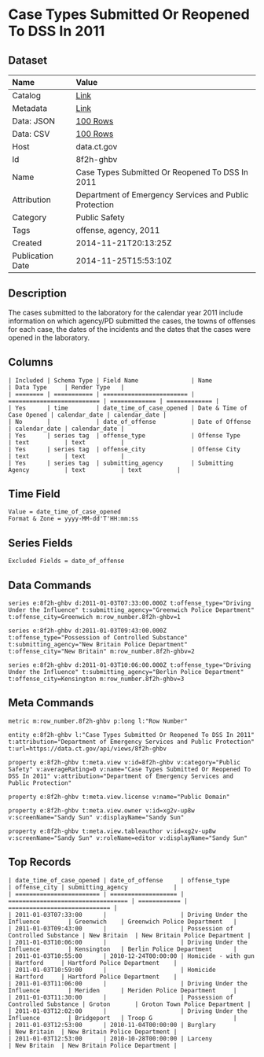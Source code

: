 # Case Types Submitted Or Reopened To DSS In 2011

## Dataset

| Name | Value |
| :--- | :---- |
| Catalog | [Link](https://catalog.data.gov/dataset/case-types-submitted-or-reopened-to-dss-in-2011) |
| Metadata | [Link](https://data.ct.gov/api/views/8f2h-ghbv) |
| Data: JSON | [100 Rows](https://data.ct.gov/api/views/8f2h-ghbv/rows.json?max_rows=100) |
| Data: CSV | [100 Rows](https://data.ct.gov/api/views/8f2h-ghbv/rows.csv?max_rows=100) |
| Host | data.ct.gov |
| Id | 8f2h-ghbv |
| Name | Case Types Submitted Or Reopened To DSS In 2011 |
| Attribution | Department of Emergency Services and Public Protection |
| Category | Public Safety |
| Tags | offense, agency, 2011 |
| Created | 2014-11-21T20:13:25Z |
| Publication Date | 2014-11-25T15:53:10Z |

## Description

The cases submitted to the laboratory for the calendar year 2011 include information on which agency/PD submitted the cases, the towns of offenses for each case, the dates of the incidents and the dates that the cases were opened in the laboratory.

## Columns

```ls
| Included | Schema Type | Field Name               | Name                       | Data Type     | Render Type   |
| ======== | =========== | ======================== | ========================== | ============= | ============= |
| Yes      | time        | date_time_of_case_opened | Date & Time of Case Opened | calendar_date | calendar_date |
| No       |             | date_of_offense          | Date of Offense            | calendar_date | calendar_date |
| Yes      | series tag  | offense_type             | Offense Type               | text          | text          |
| Yes      | series tag  | offense_city             | Offense City               | text          | text          |
| Yes      | series tag  | submitting_agency        | Submitting Agency          | text          | text          |
```

## Time Field

```ls
Value = date_time_of_case_opened
Format & Zone = yyyy-MM-dd'T'HH:mm:ss
```

## Series Fields

```ls
Excluded Fields = date_of_offense
```

## Data Commands

```ls
series e:8f2h-ghbv d:2011-01-03T07:33:00.000Z t:offense_type="Driving Under the Influence" t:submitting_agency="Greenwich Police Department" t:offense_city=Greenwich m:row_number.8f2h-ghbv=1

series e:8f2h-ghbv d:2011-01-03T09:43:00.000Z t:offense_type="Possession of Controlled Substance" t:submitting_agency="New Britain Police Department" t:offense_city="New Britain" m:row_number.8f2h-ghbv=2

series e:8f2h-ghbv d:2011-01-03T10:06:00.000Z t:offense_type="Driving Under the Influence" t:submitting_agency="Berlin Police Department" t:offense_city=Kensington m:row_number.8f2h-ghbv=3
```

## Meta Commands

```ls
metric m:row_number.8f2h-ghbv p:long l:"Row Number"

entity e:8f2h-ghbv l:"Case Types Submitted Or Reopened To DSS In 2011" t:attribution="Department of Emergency Services and Public Protection" t:url=https://data.ct.gov/api/views/8f2h-ghbv

property e:8f2h-ghbv t:meta.view v:id=8f2h-ghbv v:category="Public Safety" v:averageRating=0 v:name="Case Types Submitted Or Reopened To DSS In 2011" v:attribution="Department of Emergency Services and Public Protection"

property e:8f2h-ghbv t:meta.view.license v:name="Public Domain"

property e:8f2h-ghbv t:meta.view.owner v:id=xg2v-up8w v:screenName="Sandy Sun" v:displayName="Sandy Sun"

property e:8f2h-ghbv t:meta.view.tableauthor v:id=xg2v-up8w v:screenName="Sandy Sun" v:roleName=editor v:displayName="Sandy Sun"
```

## Top Records

```ls
| date_time_of_case_opened | date_of_offense     | offense_type                       | offense_city | submitting_agency             | 
| ======================== | =================== | ================================== | ============ | ============================= | 
| 2011-01-03T07:33:00      |                     | Driving Under the Influence        | Greenwich    | Greenwich Police Department   | 
| 2011-01-03T09:43:00      |                     | Possession of Controlled Substance | New Britain  | New Britain Police Department | 
| 2011-01-03T10:06:00      |                     | Driving Under the Influence        | Kensington   | Berlin Police Department      | 
| 2011-01-03T10:55:00      | 2010-12-24T00:00:00 | Homicide - with gun                | Hartford     | Hartford Police Department    | 
| 2011-01-03T10:59:00      |                     | Homicide                           | Hartford     | Hartford Police Department    | 
| 2011-01-03T11:06:00      |                     | Driving Under the Influence        | Meriden      | Meriden Police Department     | 
| 2011-01-03T11:30:00      |                     | Possession of Controlled Substance | Groton       | Groton Town Police Department | 
| 2011-01-03T12:02:00      |                     | Driving Under the Influence        | Bridgeport   | Troop G                       | 
| 2011-01-03T12:53:00      | 2010-11-04T00:00:00 | Burglary                           | New Britain  | New Britain Police Department | 
| 2011-01-03T12:53:00      | 2010-10-28T00:00:00 | Larceny                            | New Britain  | New Britain Police Department | 
```